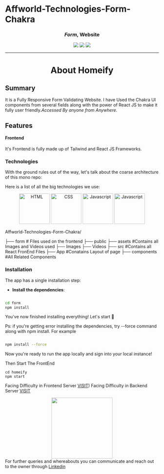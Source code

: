# Affworld-Technologies-Form-Chakra
<div align="center">

### _Form_, Website

<div align="center">
      <img src="https://forthebadge.com/images/badges/built-with-love.svg" />
      <img src="https://forthebadge.com/images/badges/uses-brains.svg" />
      <img src="https://forthebadge.com/images/badges/powered-by-responsibility.svg" />
      <br>
 </div>

---

</div>
<h1 align="center">About Homeify</h1>

## Summary

It is a Fully Responsive Form Validating Website. 
I have Used the Chakra UI components from several fields along with the power of React JS to make it fully user friendly._Accessed By anyone from Anywhere_.

## Features

#### Frontend

It's Frontend is fully made up of Tailwind and React JS Frameworks.

### Technologies

With the ground rules out of the way, let's talk about the coarse architecture of this mono repo:

Here is a list of all the big technologies we use:

<div align="center">
      <img  src="./homeify/public/assets/images/node.png"  alt="HTML"  width="100"  height="100"/>
      <img  src="./homeify/public/assets/images/css.png"  alt="CSS"  width="100"  height="100"/>
      <img  src="./homeify/public/assets/images/js.png"  alt="Javascript"  width="100"  height="100"/>
      <img  src="./homeify/public/assets/images/react.png"  alt="Javascript"  width="100"  height="100"/>
</div>

Affworld-Technologies-Form-Chakra/

├── form # Files used on the frontend
      ├── public
            ├── assets          #Contains all Images and Videos used
              ├── Images
              ├── Videos
    ├── src #Contains all React FronEnd Files
        ├── App           #Conatains Layout of page
        ├── components     #All Related Components


### Installation

The app has a single installation step:

- **Install the dependencies**:

```sh

cd form
npm install

```

You've now finished installing everything! Let's start :100:

Ps: if you're getting error installing the dependencies, try --force command along with npm install. For example
```sh

npm install --force

```

Now you're ready to run the app locally and sign into your local instance!

Then Start The FrontEnd

```
cd homeify
npm start
```

Facing Difficulty in Frontend Server [VISIT]([https://youtu.be/-ERWlp828kY))
Facing Difficulty in Backend Server [VISIT]([https://youtu.be/y4qqQeUDCBQ](https://youtu.be/CgoD3HX1lWY))

<div  align="center"><img  height="200px"  src="https://user-images.githubusercontent.com/77617189/192947926-37284128-9965-46a4-b29b-c75e47b2f76b.svg" /></div>

<div align="left">
For further queries and whereabouts you can communicate and reach out to the owner through <a href="https://www.linkedin.com/in/abhinav-singh-11b748213/">Linkedin</a>
</div>
    

